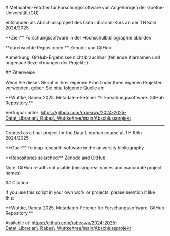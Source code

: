 \# Metadaten-Fetcher für Forschungssoftware von Angehörigen der Goethe-Universität (GU)



entstanden als Abschlussprojekt des Data Librarian-Kurs an der TH Köln 2024/2025



\*\*Ziel:\*\* Forschungssoftware in der Hochschulbibliographie abbilden



\*\*durchsuchte Repositorien:\*\* Zenodo und GitHub



Anmerkung: GitHub-Ergebnisse nicht brauchbar (fehlende Klarnamen und ungenaue Bezeichnungen der Projekte)





\## Zitierweise



Wenn Sie dieses Skript in Ihrer eigenen Arbeit oder Ihren eigenen Projekten verwenden, geben Sie bitte folgende Quelle an:



\*\*Wuttke, Rabea 2025. Metadaten-Fetcher f?r Forschungssoftware. GitHub Repository.\*\*



Verfügbar unter: https://github.com/rabeawu/2024-2025-Data\_Librarian\_Rabea\_Wuttke/tree/main/Abschlussprojekt





---





Created as a final project for the Data Librarian course at TH Köln 2024/2025



\*\*Goal:\*\* To map research software in the university bibliography



\*\*Repositories searched:\*\* Zenodo and GitHub



Note: GitHub results not usable (missing real names and inaccurate project names)





\## Citation



If you use this script in your own work or projects, please mention it like this:



\*\*Wuttke, Rabea 2025. Metadaten-Fetcher für Forschungssoftware. GitHub Repository.\*\*  



Available at: https://github.com/rabeawu/2024-2025-Data\_Librarian\_Rabea\_Wuttke/tree/main/Abschlussprojekt





